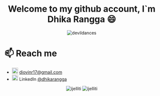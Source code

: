 <!--
**devildances/devildances** is a ✨ _special_ ✨ repository because its `README.md` (this file) appears on your GitHub profile.
-->
<h1 align="center">Welcome to my github account, I`m Dhika Rangga 😄</h1>
<p align="center">
    <img src="https://komarev.com/ghpvc/?username=devildances&color=blue&style=plastic" alt="devildances" />
</p>

# 📫 Reach me
- <img src="https://img.icons8.com/color/48/000000/gmail.png" alt="mail" width="20" height="20"/> [diovinr17@gmail.com](mailto:diovinr17@gmail.com)
- <img src="https://img.icons8.com/color/48/000000/linkedin.png" alt="linkedin" width="20" height="20"/> LinkedIn [@dhikarangga](https://www.linkedin.com/in/dhika-rangga-b705a110b/)

<p align="center">
    <img src="https://github-readme-stats.vercel.app/api?username=devildances&show_icons=true" alt="ijelliti" />
    <img src="https://github-readme-stats.vercel.app/api/top-langs/?username=devildances&layout=compact" alt="ijelliti" />
</p>